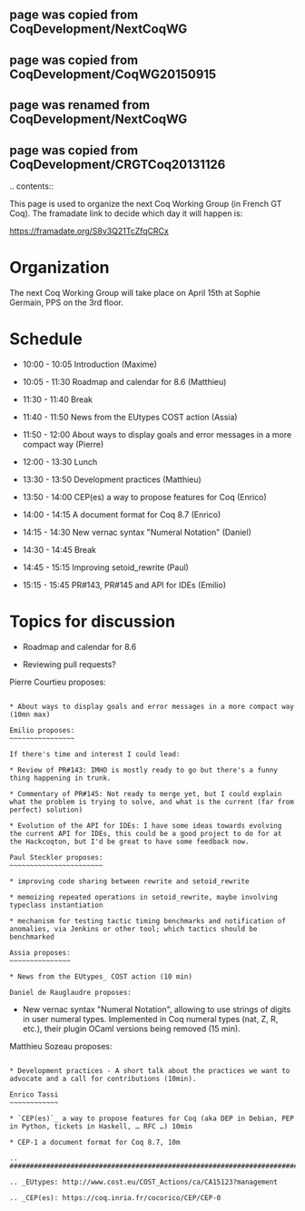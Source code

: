 ## page was copied from CoqDevelopment/NextCoqWG
## page was copied from CoqDevelopment/CoqWG20150915
## page was renamed from CoqDevelopment/NextCoqWG
## page was copied from CoqDevelopment/CRGTCoq20131126

.. contents::

This page is used to organize the next Coq Working Group (in French GT Coq). The framadate link to decide which day it will happen is:

  https://framadate.org/S8v3Q21TcZfqCRCx

Organization
============

The next Coq Working Group will take place on April 15th at Sophie Germain, PPS on the 3rd floor.

Schedule
========

* 10:00 - 10:05 Introduction (Maxime)

* 10:05 - 11:30 Roadmap and calendar for 8.6 (Matthieu)

* 11:30 - 11:40 Break

* 11:40 - 11:50 News from the EUtypes COST action (Assia)

* 11:50 - 12:00 About ways to display goals and error messages in a more compact way (Pierre)

* 12:00 - 13:30 Lunch

* 13:30 - 13:50 Development practices (Matthieu)

* 13:50 - 14:00 CEP(es) a way to propose features for Coq (Enrico)

* 14:00 - 14:15 A document format for Coq 8.7 (Enrico)

* 14:15 - 14:30 New vernac syntax "Numeral Notation" (Daniel)

* 14:30 - 14:45 Break

* 14:45 - 15:15 Improving setoid_rewrite (Paul)

* 15:15 - 15:45 PR#143, PR#145 and API for IDEs (Emilio)

Topics for discussion
=====================

* Roadmap and calendar for 8.6

* Reviewing pull requests?

Pierre Courtieu proposes:
~~~~~~~~~~~~~~~~~~~~~~~~~

* About ways to display goals and error messages in a more compact way (10mn max)

Emilio proposes:
~~~~~~~~~~~~~~~~

If there's time and interest I could lead:

* Review of PR#143: IMHO is mostly ready to go but there's a funny thing happening in trunk.

* Commentary of PR#145: Not ready to merge yet, but I could explain what the problem is trying to solve, and what is the current (far from perfect) solution)

* Evolution of the API for IDEs: I have some ideas towards evolving the current API for IDEs, this could be a good project to do for at the Hackcoqton, but I'd be great to have some feedback now.

Paul Steckler proposes:
~~~~~~~~~~~~~~~~~~~~~~~

* improving code sharing between rewrite and setoid_rewrite

* memoizing repeated operations in setoid_rewrite, maybe involving typeclass instantiation

* mechanism for testing tactic timing benchmarks and notification of anomalies, via Jenkins or other tool; which tactics should be benchmarked

Assia proposes:
~~~~~~~~~~~~~~~

* News from the EUtypes_ COST action (10 min)

Daniel de Rauglaudre proposes:
~~~~~~~~~~~~~~~~~~~~~~~~~~~~~~

* New vernac syntax "Numeral Notation", allowing to use strings of digits in user numeral types. Implemented in Coq numeral types (nat, Z, R, etc.), their plugin OCaml versions being removed (15 min).

Matthieu Sozeau proposes:
~~~~~~~~~~~~~~~~~~~~~~~~~

* Development practices - A short talk about the practices we want to advocate and a call for contributions (10min).

Enrico Tassi
~~~~~~~~~~~~

* `CEP(es)`_ a way to propose features for Coq (aka DEP in Debian, PEP in Python, tickets in Haskell, … RFC …) 10min

* CEP-1 a document format for Coq 8.7, 10m

.. ############################################################################

.. _EUtypes: http://www.cost.eu/COST_Actions/ca/CA15123?management

.. _CEP(es): https://coq.inria.fr/cocorico/CEP/CEP-0

